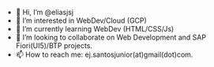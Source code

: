 - 👋 Hi, I’m @eliasjsj
- 👀 I’m interested in WebDev/Cloud (GCP)
- 🌱 I’m currently learning WebDev (HTML/CSS/Js)
- 💞️ I’m looking to collaborate on Web Development and SAP Fiori(UI5)/BTP projects.
- 📫 How to reach me: ej.santosjunior(at)gmail(dot)com.

<!---
eliasjsj/eliasjsj is a ✨ special ✨ repository because its `README.md` (this file) appears on your GitHub profile.
You can click the Preview link to take a look at your changes.
--->
